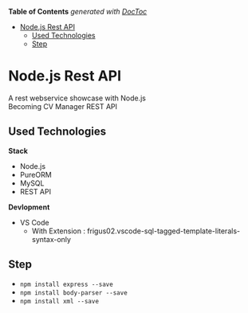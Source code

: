 <!-- START doctoc generated TOC please keep comment here to allow auto update -->
<!-- DON'T EDIT THIS SECTION, INSTEAD RE-RUN doctoc TO UPDATE -->
**Table of Contents**  *generated with [DocToc](https://github.com/thlorenz/doctoc)*

- [Node.js Rest API](#nodejs-rest-api)
  - [Used Technologies](#used-technologies)
  - [Step](#step)

<!-- END doctoc generated TOC please keep comment here to allow auto update -->

# Node.js Rest API
A rest webservice showcase with Node.js <br/>
Becoming CV Manager REST API

## Used Technologies
**Stack**
- Node.js
- PureORM
- MySQL
- REST API

**Devlopment**
- VS Code
  - With Extension : frigus02.vscode-sql-tagged-template-literals-syntax-only

## Step
- `npm install express --save`
- `npm install body-parser --save`
- `npm install xml --save`
